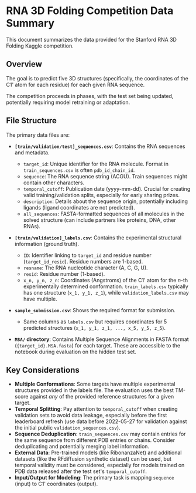 # RNA 3D Folding Competition Data Summary

This document summarizes the data provided for the Stanford RNA 3D Folding Kaggle competition.

## Overview

The goal is to predict five 3D structures (specifically, the coordinates of the C1' atom for each residue) for each given RNA sequence.

The competition proceeds in phases, with the test set being updated, potentially requiring model retraining or adaptation.

## File Structure

The primary data files are:

*   **`[train/validation/test]_sequences.csv`**: Contains the RNA sequences and metadata.
    *   `target_id`: Unique identifier for the RNA molecule. Format in `train_sequences.csv` is often `pdb_id_chain_id`.
    *   `sequence`: The RNA sequence string (ACGU). Train sequences might contain other characters.
    *   `temporal_cutoff`: Publication date (yyyy-mm-dd). Crucial for creating valid training/validation splits, especially for early sharing prizes.
    *   `description`: Details about the sequence origin, potentially including ligands (ligand coordinates are not predicted).
    *   `all_sequences`: FASTA-formatted sequences of all molecules in the solved structure (can include partners like proteins, DNA, other RNAs).

*   **`[train/validation]_labels.csv`**: Contains the experimental structural information (ground truth).
    *   `ID`: Identifier linking to `target_id` and residue number (`target_id_resid`). Residue numbers are 1-based.
    *   `resname`: The RNA nucleotide character (A, C, G, U).
    *   `resid`: Residue number (1-based).
    *   `x_n, y_n, z_n`: Coordinates (Angstroms) of the C1' atom for the *n*-th experimentally determined conformation. `train_labels.csv` typically has one structure (`x_1, y_1, z_1`), while `validation_labels.csv` may have multiple.

*   **`sample_submission.csv`**: Shows the required format for submission.
    *   Same columns as `labels.csv` but requires coordinates for 5 predicted structures (`x_1, y_1, z_1, ..., x_5, y_5, z_5`).

*   **`MSA/` directory**: Contains Multiple Sequence Alignments in FASTA format (`{target_id}.MSA.fasta`) for each target. These are accessible to the notebook during evaluation on the hidden test set.

## Key Considerations

*   **Multiple Conformations**: Some targets have multiple experimental structures provided in the labels file. The evaluation uses the best TM-score against *any* of the provided reference structures for a given target.
*   **Temporal Splitting**: Pay attention to `temporal_cutoff` when creating validation sets to avoid data leakage, especially before the first leaderboard refresh (use data before 2022-05-27 for validation against the initial public `validation_sequences.csv`).
*   **Sequence Deduplication**: `train_sequences.csv` may contain entries for the same sequence from different PDB entries or chains. Consider deduplicating and potentially merging label information.
*   **External Data**: Pre-trained models (like RibonanzaNet) and additional datasets (like the RFdiffusion synthetic dataset) can be used, but temporal validity must be considered, especially for models trained on PDB data released after the test set's `temporal_cutoff`.
*   **Input/Output for Modeling**: The primary task is mapping `sequence` (input) to C1' coordinates (output). 